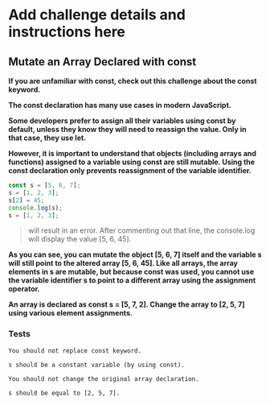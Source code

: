 # Add challenge details and instructions here

## Mutate an Array Declared with const

**If you are unfamiliar with const, check out this challenge about the const keyword.**

**The const declaration has many use cases in modern JavaScript.**

**Some developers prefer to assign all their variables using const by default, unless they know they will need to reassign the value. Only in that case, they use let.**

**However, it is important to understand that objects (including arrays and functions) assigned to a variable using const are still mutable. Using the const declaration only prevents reassignment of the variable identifier.**

```js
const s = [5, 6, 7];
s = [1, 2, 3];
s[2] = 45;
console.log(s);
s = [1, 2, 3];
```

> will result in an error. After commenting out that line, the console.log will display the value [5, 6, 45].

**As you can see, you can mutate the object [5, 6, 7] itself and the variable s will still point to the altered array [5, 6, 45]. Like all arrays, the array elements in s are mutable, but because const was used, you cannot use the variable identifier s to point to a different array using the assignment operator.**

**An array is declared as const s = [5, 7, 2]. Change the array to [2, 5, 7] using various element assignments.**

### Tests

`You should not replace const keyword.`

`s should be a constant variable (by using const).`

`You should not change the original array declaration.`

`s should be equal to [2, 5, 7].`

